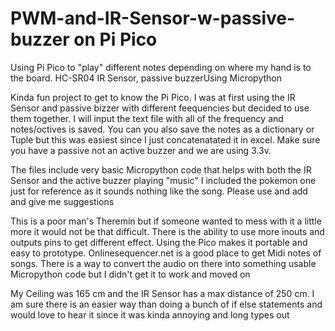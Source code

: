 # PWM-and-IR-Sensor-w-passive-buzzer on Pi Pico
Using Pi Pico to "play" different notes depending on where my hand is to the board. HC-SR04 IR Sensor, passive buzzerUsing Micropython

Kinda fun project to get to know the Pi Pico.  I was at first using the IR Sensor and passive bizzer with different feequencies but decided to use them together.  I will input the text file with all of the frequency and notes/octives is saved.  You can you also save the notes as a dictionary or Tuple but this was easiest since I just concatenatated it in excel. Make sure you have a passive not an active buzzer and we are using 3.3v.

The files include very basic Micropython code that helps with both the IR Sensor and the active buzzer playing "music"  I included the pokemon one just for reference as it sounds nothing like the song.  Please use and add and give me suggestions

This is a poor man's Theremin but if someone wanted to mess with it a little more it would not be that difficult. There is the ability to use more inouts and outputs pins to get different effect.  Using the Pico makes it portable and easy to prototype.  Onlinesequencer.net is a good place to get Midi notes of songs.  There is a way to convert the audio on there into something usable Micropython code but I didn't get it to work and moved on

My Ceiling was 165 cm and the IR Sensor has a max distance of 250 cm.  I am sure there is an easier way than doing a bunch of if else statements and would love to hear it since it was kinda annoying and long types out


